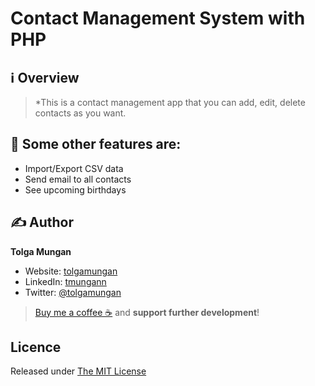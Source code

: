 # Contact Management System with PHP

## ℹ️ Overview
> *This is a contact management app that you can add, edit, delete contacts as you want.

## 🚀 Some other features are:
* Import/Export CSV data
* Send email to all contacts
* See upcoming birthdays

## ✍️ Author

**Tolga Mungan**

* Website: [tolgamungan](https://tolgamungan.com)
* LinkedIn: [tmungann](https://www.linkedin.com/in/tmungan/)
* Twitter: [@tolgamungan](https://twitter.com/tmungann)

> [Buy me a coffee ☕](https://www.buymeacoffee.com/tolgamungan) and **support further development**!

## Licence

Released under [The MIT License](LICENCE)